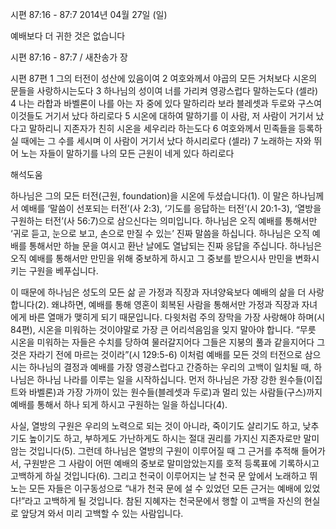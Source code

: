 시편 87:16 - 87:7 
2014년 04월 27일 (일)

예배보다 더 귀한 것은 없습니다



시편 87:16 - 87:7 / 새찬송가  장


시편 87편
1 그의 터전이 성산에 있음이여
2 여호와께서 야곱의 모든 거처보다 시온의 문들을 사랑하시는도다
3 하나님의 성이여 너를 가리켜 영광스럽다 말하는도다 (셀라)
4 나는 라합과 바벨론이 나를 아는 자 중에 있다 말하리라 보라 블레셋과 두로와 구스여 이것들도 거기서 났다 하리로다
5 시온에 대하여 말하기를 이 사람, 저 사람이 거기서 났다고 말하리니 지존자가 친히 시온을 세우리라 하는도다
6 여호와께서 민족들을 등록하실 때에는 그 수를 세시며 이 사람이 거기서 났다 하시리로다 (셀라)
7 노래하는 자와 뛰어 노는 자들이 말하기를 나의 모든 근원이 네게 있다 하리로다

해석도움





하나님은 그의 모든 터전(근원, foundation)을 시온에 두셨습니다(1). 이 말은 하나님께서 예배를 ‘말씀이 선포되는 터전’(사 2:3), ‘기도를 응답하는 터전’(시 20:1-3), ‘열방을 구원하는 터전’(사 56:7)으로 삼으신다는 의미입니다. 하나님은 오직 예배를 통해서만 ‘귀로 듣고, 눈으로 보고, 손으로 만질 수 있는’ 진짜 말씀을 하십니다. 하나님은 오직 예배를 통해서만 하늘 문을 여시고 환난 날에도 열납되는 진짜 응답을 주십니다. 하나님은 오직 예배를 통해서만 만민을 위해 중보하게 하시고 그 중보를 받으시사 만민을 변화시키는 구원을 베푸십니다. 

이 때문에 하나님은 성도의 모든 삶 곧 가정과 직장과 자녀양육보다 예배의 삶을 더 사랑합니다(2). 왜냐하면, 예배를 통해 영혼이 회복된 사람을 통해서만 가정과 직장과 자녀에게 바른 열매가 맺히게 되기 때문입니다. 다윗처럼 주의 장막을 가장 사랑해야 하며(시 84편), 시온을 미워하는 것이야말로 가장 큰 어리석음임을 잊지 말아야 합니다. 
“무릇 시온을 미워하는 자들은 수치를 당하여 물러갈지어다 그들은 지붕의 풀과 같을지어다 그것은 자라기 전에 마르는 것이라”(시 129:5-6)
이처럼 예배를 모든 것의 터전으로 삼으시는 하나님의 결정과 예배를 가장 영광스럽다고 간증하는 우리의 고백이 일치될 때, 하나님은 하나님 나라를 이루는 일을 시작하십니다. 먼저 하나님은 가장 강한 원수들(이집트와 바벨론)과 가장 가까이 있는 원수들(블레셋과 두로)과 멀리 있는 사람들(구스)까지 예배를 통해서 하나 되게 하시고 구원하는 일을 하십니다(4).

사실, 열방의 구원은 우리의 노력으로 되는 것이 아니라, 죽이기도 살리기도 하고, 낮추기도 높이기도 하고, 부하게도 가난하게도 하시는 절대 권리를 가지신 지존자로만 말미암는 것입니다(5). 그런데 하나님은 열방의 구원이 이루어질 때 그 근거를 추적해 들어가서, 구원받은 그 사람이 어떤 예배의 중보로 말미암았는지를 호적 등록표에 기록하시고 고백하게 하실 것입니다(6). 그리고 천국이 이루어지는 날 천국 문 앞에서 노래하고 뛰노는 모든 자들은 이구동성으로 “내가 천국 문에 설 수 있었던 모든 근거는 예배에 있었다!”라고 고백하게 될 것입니다. 참된 지혜자는 천국문에서 행할 이 고백을 자신의 현실로 앞당겨 와서 미리 고백할 수 있는 사람입니다.